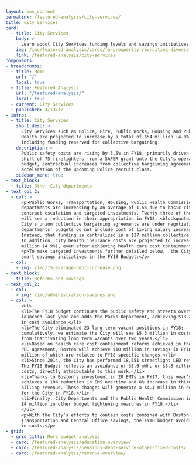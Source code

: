 ```yaml
---
layout: bos_content
permalink: /featured-analysis/city-services/
title: City Services
card:
  - title: City Services
    body: >
      Learn about City Services funding levels and savings initiatives.
    img: /img/featured_analysis/cards/fa-prosperity-recruiting-diverse-police-force.jpg
    link: /featured-analysis/city-services
components:
- breadcrumbs:
  - title: Home
    url: "/"
    local: true
  - title: Featured Analysis
    url: "/featured-analysis/"
    local: true
  - current: City Services
  - published: 4/13/17
- intro:
  - title: City Services
    short_desc: >
      City Services such as Police, Fire, Public Works, Housing and Public 
      Health are projected to increase by a total of $54 million (4.0%), 
      including funding reserved for collective bargaining.
    description: >
      Public safety costs are rising by 3.5% in FY18, primarily driven by the 
      shift of 75 firefighters from a SAFER grant onto the City’s operating 
      budget, contractual increases from collective bargaining agreements, and 
      acceleration of the upcoming Police recruit class. 
    sidebar_menu: true
- text_block: 
  - title: Other City departments
- text_col_2:
  - col: >
      <p>Public Works, Transportation, Housing, Public Health Commission and 38 other 
      departments are increasing by an average of 1.5% due to basic city services 
      contract escalation and targeted investments. Twenty-three of these departments 
      will see a reduction in their appropriation in FY18. <blockquote>Because almost all of the 
      City’s union collective bargaining agreements are under negotiation, most 
      departments’ budgets do not include cost of living salary increases for employees. 
      Instead, that funding is centralized in a $27 million collective bargaining reserve.</blockquote>
      In addition, city health insurance costs are projected to increase by $10.6 
      million (4.9%), even after achieving health care cost containment savings.</p>
      <p>To make targeted investments further detailed below,  the City is pursuing 
      smart savings initiatives in the FY18 Budget:</p>
  - col: 
    - img: /img/15-average-dept-increase.png
- text_block:
  - title: Reforms and savings
- text_col_2:
  - col: 
    - img: /img/administration-savings.png
  - col: >
      <ul>
      <li>The FY18 budget continues the public safety and streets overtime reforms 
      launched last year and adds the Parks Department, achieving $13.2 million 
      in cost avoidance.</li>
      <li>The City eliminated 23 long-term vacant positions in FY18; 
      cumulatively, we estimate the City will see $5.3 million in costs avoided 
      from inactivating long term vacants over two years.</li>
      <li>Based on health care cost containment reforms achieved in the 2015 
      PEC agreement, Boston will achieve $10 million in savings in FY18, $2.6 
      million of which are related to FY18 specific changes.</li>
      <li>Since 2014, the City has performed 18,551 streetlight LED retrofits. 
      The FY18 Budget reflects an avoidance of 33.6 mWh, or $5.8 million in energy 
      costs, directly attributable to this work.</li> 
      <li>Thanks to Boston's investment in 20 EMTs in FY17, this year’s budget 
      achieves a 10% reduction in EMS overtime and 8% increase in third party 
      billing revenue. These changes will generate a $4.1 million in net savings 
      for the City in FY18.</li>
      <li>Finally, City Departments and the Public Health Commission include a combined 
      $4 million in other budget tightening measures in FY18.</li> 
      </ul>
      <p>With the City’s efforts to contain costs combined with Boston Public Schools’ 
      Transportation and Central Office savings, the FY18 budget avoids $60 million 
      in costs.</p>
- grid:
  - grid_title: More budget analysis
  - card: /featured-analysis/education-overview/
  - card: /featured-analysis/pensions-debt-service-other-fixed-costs/
  - card: /featured-analysis/revenue-overview/
---
```

